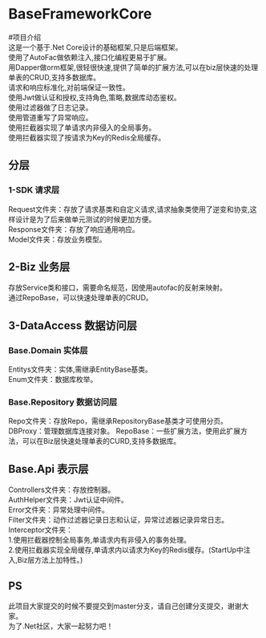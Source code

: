 # BaseFrameworkCore
#项目介绍<br> 
这是一个基于.Net Core设计的基础框架,只是后端框架。<br> 
使用了AutoFac做依赖注入,接口化编程更易于扩展。<br> 
用Dapper做orm框架,很轻很快速,提供了简单的扩展方法,可以在biz层快速的处理单表的CRUD,支持多数据库。<br> 
请求和响应标准化,对前端保证一致性。<br> 
使用Jwt做认证和授权,支持角色,策略,数据库动态鉴权。<br> 
使用过滤器做了日志记录。<br> 
使用管道重写了异常响应。<br> 
使用拦截器实现了单请求内非侵入的全局事务。<br> 
使用拦截器实现了按请求为Key的Redis全局缓存。<br> 

## 分层
### 1-SDK 请求层
Request文件夹：存放了请求基类和自定义请求,请求抽象类使用了逆变和协变,这样设计是为了后来做单元测试的时候更加方便。<br> 
Response文件夹：存放了响应通用响应。<br> 
Model文件夹：存放业务模型。<br>

## 2-Biz  业务层
存放Service类和接口，需要命名规范，因使用autofac的反射来映射。<br>
通过RepoBase，可以快速处理单表的CRUD。<br>

## 3-DataAccess 数据访问层
### Base.Domain 实体层
Entitys文件夹：实体,需继承EntityBase基类。<br>
Enum文件夹：数据库枚举。<br>
### Base.Repository 数据访问层
Repo文件夹：存放Repo，需继承RepositoryBase基类才可使用分页。<br>
DBProxy：管理数据库连接对象。
RepoBase：一些扩展方法，使用此扩展方法，可以在Biz层快速处理单表的CURD,支持多数据库。<br>

## Base.Api 表示层
Controllers文件夹：存放控制器。<br>
AuthHelper文件夹：Jwt认证中间件。<br>
Error文件夹：异常处理中间件。<br>
Filter文件夹：动作过滤器记录日志和认证，异常过滤器记录异常日志。<br>
Interceptor文件夹：<br>
1.使用拦截器控制全局事务,单请求内有非侵入的事务处理。<br>
2.使用拦截器实现全局缓存,单请求内以请求为Key的Redis缓存。(StartUp中注入,Biz层方法上加特性。)<br>


## PS
此项目大家提交的时候不要提交到master分支，请自己创建分支提交，谢谢大家。<br>
为了.Net社区，大家一起努力吧！<br>
